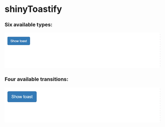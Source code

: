 # shinyToastify

### Six available types:

![](https://raw.githubusercontent.com/stla/shinyToastify/main/inst/screenshots/toastTypes.gif)

### Four available transitions:

![](https://raw.githubusercontent.com/stla/shinyToastify/main/inst/screenshots/toastTransitions.gif)
